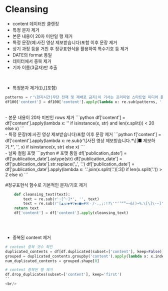 # Cleansing
- content 데이터만 클렌징
- 특정 문자 제거
- 본문 내용이 20자 미만일 행 제거
- 특정 문장(예:사진 영상 제보받습니다)포함 이후 문장 제거
- 상기 과정 등을 거친 후 정규표현식을 활용하여 특수기호 등 제거
- DATE의 format 통일
- 데이터에서 중복 제거
- 기자 이름(3글자)만 추출

<br/>

- 특정문자 제거((),[]포함)
```python
patterns = r'\현지시간|무단 전재 및 재배포 금지|이 기사는 프리미엄 스타트업 미디어 플랫폼 한경 긱스에 게재된 기사입니다'
df100['content'] = df100['content'].apply(lambda x: re.sub(patterns, '', x) if isinstance(x, str) else x)
```
<br/>
- 본문 내용이 20자 미만인 rows 제거
```python
df['content'] = df['content'].apply(lambda x: '' if isinstance(x, str) and len(x.split()) < 20 else x)
```
<br/>
- 특정 문장(예:사진 영상 제보받습니다)포함 이후 문장 제거
```python
f['content'] = df['content'].apply(lambda x: re.sub(r'\[사진 영상 제보받습니다.*\]|■ 제보하기.*', '', x) if isinstance(x, str) else x)
```
<br/>
- 날짜 컬럼 포맷 
```python
# 포맷 통일
df['publication_date'] = df['publication_date'].astype(str)
df['publication_date'] = df['publication_date'].str.replace('_', '.')
df['publication_date'] = df['publication_date'].apply(lambda x: '.'.join(x.split('.')[:3]) if len(x.split('.')) > 2 else x)
```
<br/>

#정규표현식 함수로 기본적인 문자/기호 제거
```python    
    def cleansing_text(text):
        text = re.sub(r'☞[^☞]*', '', text)
        text = re.sub(r'[▲△▷▶▼▽◆◇■=#※ㆍ/·.,;:!?\'"‘’“”~∼&()→%․\[\]\-–]', '', text)
    return text
    df['content'] = df['content'].apply(cleansing_text)
    
```
<br/>

- 중복된 content 제거
```python
# content 중복 갯수 확인
duplicated_contents = df[df.duplicated(subset=['content'], keep=False)]
grouped = duplicated_contents.groupby('content').apply(lambda x: x.index.tolist()).reset_index(name='indices')
num_duplicated_contents = grouped.shape[0]

# content 중복된 행 제거
df.drop_duplicates(subset=['content'], keep='first')
``
<br/>


